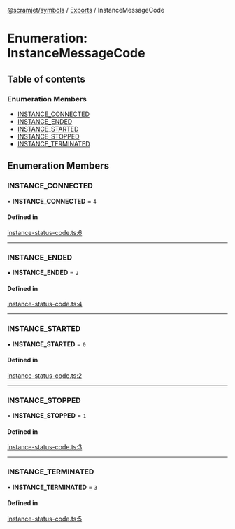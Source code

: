 [@scramjet/symbols](../README.md) / [Exports](../modules.md) / InstanceMessageCode

# Enumeration: InstanceMessageCode

## Table of contents

### Enumeration Members

- [INSTANCE\_CONNECTED](InstanceMessageCode.md#instance_connected)
- [INSTANCE\_ENDED](InstanceMessageCode.md#instance_ended)
- [INSTANCE\_STARTED](InstanceMessageCode.md#instance_started)
- [INSTANCE\_STOPPED](InstanceMessageCode.md#instance_stopped)
- [INSTANCE\_TERMINATED](InstanceMessageCode.md#instance_terminated)

## Enumeration Members

### INSTANCE\_CONNECTED

• **INSTANCE\_CONNECTED** = ``4``

#### Defined in

[instance-status-code.ts:6](https://github.com/scramjetorg/transform-hub/blob/HEAD/packages/symbols/src/instance-status-code.ts#L6)

___

### INSTANCE\_ENDED

• **INSTANCE\_ENDED** = ``2``

#### Defined in

[instance-status-code.ts:4](https://github.com/scramjetorg/transform-hub/blob/HEAD/packages/symbols/src/instance-status-code.ts#L4)

___

### INSTANCE\_STARTED

• **INSTANCE\_STARTED** = ``0``

#### Defined in

[instance-status-code.ts:2](https://github.com/scramjetorg/transform-hub/blob/HEAD/packages/symbols/src/instance-status-code.ts#L2)

___

### INSTANCE\_STOPPED

• **INSTANCE\_STOPPED** = ``1``

#### Defined in

[instance-status-code.ts:3](https://github.com/scramjetorg/transform-hub/blob/HEAD/packages/symbols/src/instance-status-code.ts#L3)

___

### INSTANCE\_TERMINATED

• **INSTANCE\_TERMINATED** = ``3``

#### Defined in

[instance-status-code.ts:5](https://github.com/scramjetorg/transform-hub/blob/HEAD/packages/symbols/src/instance-status-code.ts#L5)
